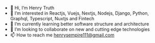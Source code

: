 - 👋 Hi, I’m Henry Truth
- 👀 I’m interested in Reactjs, Vuejs, Nextjs, Nodejs, Django, Python, Graphql, Typescript, Nuxtjs and Fintech
- 🌱 I’m currently learning better software structure and architecture
- 💞️ I’m looking to collaborate on new and cutting edge technologies
- 📫 How to reach me henrysempire111@gmail.com

<!---
TruthTheDeveloper/TruthTheDeveloper is a ✨ special ✨ repository because its `README.md` (this file) appears on your GitHub profile.
You can click the Preview link to take a look at your changes.
--->
